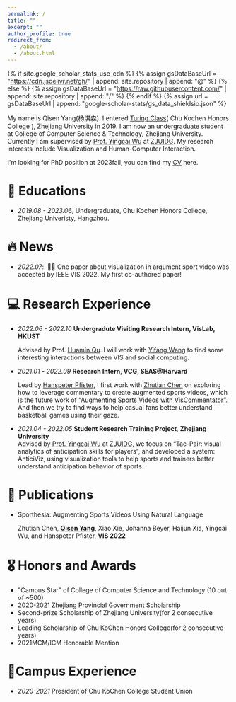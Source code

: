 ```yaml
---
permalink: /
title: ""
excerpt: ""
author_profile: true
redirect_from: 
  - /about/
  - /about.html
---
```


{% if site.google_scholar_stats_use_cdn %}
{% assign gsDataBaseUrl = "https://cdn.jsdelivr.net/gh/" | append: site.repository | append: "@" %}
{% else %}
{% assign gsDataBaseUrl = "https://raw.githubusercontent.com/" | append: site.repository | append: "/" %}
{% endif %}
{% assign url = gsDataBaseUrl | append: "google-scholar-stats/gs_data_shieldsio.json" %}

<span class='anchor' id='about-me'></span>

My name is Qisen Yang(杨淇森). I entered [Turing Class](http://www.cs.zju.edu.cn/turingclass_en)( Chu Kochen Honors College ), Zhejiang University in 2019. I am now an undergraduate student at College of Computer Science & Technology, Zhejiang University. Currently I am supervised by [Prof. Yingcai Wu](http://www.ycwu.org) at [ZJUIDG](zjuidg.org). My research interests include Visualization and Human-Computer Interaction.

I'm looking for PhD position at 2023fall, you can find my [CV](https://github.com/QS-Yang/QS-Yang.github.io/raw/main/docs/CV.pdf) here.

# 📖 Educations

- *2019.08 - 2023.06*, Undergraduate, Chu Kochen Honors College, Zhejiang Univeristy, Hangzhou. 


# 🔥 News
- *2022.07*: &nbsp;🎉🎉 One paper about visualization in argument sport video was accepted by IEEE VIS 2022. My first co-authored paper!

# 💻 Research Experience
- *2022.06 - 2022.10* **Undergradute Visiting Research Intern, VisLab, HKUST**

   Advised by Prof. [Huamin Qu](http://huamin.org/). I will work with [Yifang Wang](http://wangyifang.top/about/) to find some interesting interactions between VIS and social computing.

- *2021.01 - 2022.09*  **Research Intern, VCG, SEAS@Harvard**

   Lead by [Hanspeter Pfister](https://vcg.seas.harvard.edu/people), I first work with [Zhutian Chen](chenzhutian.org) on exploring how to leverage commentary to create augmented sports videos, which is the future work of [“Augmenting Sports Videos with VisCommentator”](https://viscommentator.github.io). And then we try to find ways to help casual fans better understand basketball games using their gaze.

- *2021.04 - 2022.05*  **Student Research Training Project**, **Zhejiang University**      
   Advised by [Prof. Yingcai Wu](http://www.ycwu.org) at [ZJUIDG](zjuidg.org), we focus on “Tac-Pair: visual analytics of anticipation skills for players”, and developed a system: AnticiViz, using visualization tools to help sports and trainers better understand anticipation behavior of sports.

# 📝 Publications 

<!-- <div class='paper-box'><div class='paper-box-image'><div><div class="badge">CVPR 2016</div><img src='images/500x300.png' alt="sym" width="100%"></div></div>
<div class='paper-box-text' markdown="1">

[Deep Residual Learning for Image Recognition](https://openaccess.thecvf.com/content_cvpr_2016/papers/He_Deep_Residual_Learning_CVPR_2016_paper.pdf)

**Kaiming He**, Xiangyu Zhang, Shaoqing Ren, Jian Sun

[**Project**](https://scholar.google.com/citations?view_op=view_citation&hl=zh-CN&user=DhtAFkwAAAAJ&citation_for_view=DhtAFkwAAAAJ:ALROH1vI_8AC) <strong><span class='show_paper_citations' data='DhtAFkwAAAAJ:ALROH1vI_8AC'></span></strong>
- Lorem ipsum dolor sit amet, consectetur adipiscing elit. Vivamus ornare aliquet ipsum, ac tempus justo dapibus sit amet. 
</div>
</div> -->

- Sporthesia: Augmenting Sports Videos Using Natural Language 

  Zhutian Chen, **<u>Qisen Yang</u>**, Xiao Xie, Johanna Beyer, Haijun Xia, Yingcai Wu, and Hanspeter Pfister, **VIS 2022**

# 🎖 Honors and Awards
- "Campus Star" of College of Computer Science and Technology (10 out of ~500)
- 2020-2021 Zhejiang Provincial Government Scholarship
- Second-prize Scholarship of Zhejiang University(for 2 consecutive years)
- Leading Scholarship of Chu KoChen Honors College(for 2 consecutive years)
- 2021MCM/ICM Honorable Mention

# 🏢Campus Experience

- *2020-2021* President of Chu KoChen College Student Union

  
